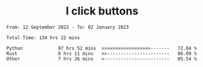 <h1 align="center">
I click buttons
</h1>

<!--START_SECTION:waka-->

```text
From: 12 September 2022 - To: 02 January 2023

Total Time: 134 hrs 22 mins

Python             97 hrs 52 mins  >>>>>>>>>>>>>>>>>>-------   72.84 %
Rust               8 hrs 11 mins   >>-----------------------   06.09 %
Other              7 hrs 26 mins   >------------------------   05.54 %
```

<!--END_SECTION:waka-->
